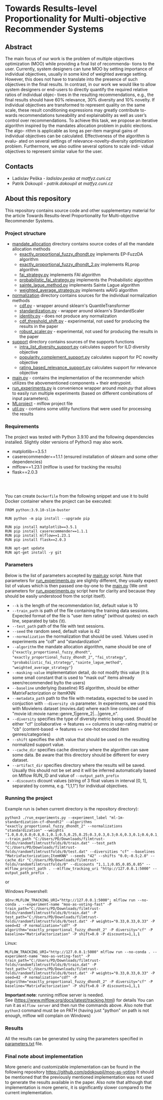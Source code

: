 # Towards Results-level Proportionality for Multi-objective Recommender Systems
## Abstract
The main focus of our work is the problem of multiple objectives
optimization (MOO) while providing a final list of recommenda-
tions to the user. Currently, system designers can tune MOO by
setting importance of individual objectives, usually in some kind of
weighted average setting. However, this does not have to translate
into the presence of such objectives in the final results. In contrast,
in our work we would like to allow system designers or end-users
to directly quantify the required relative ratios of individual objec-
tives in the resulting recommendations, e.g., the final results should
have 60% relevance, 30% diversity and 10% novelty. If individual
objectives are transformed to represent quality on the same scale,
these result conditioning expressions may greatly contribute to-
wards recommendations tuneability and explainability as well as
user’s control over recommendations.
To achieve this task, we propose an iterative algorithm inspired
by the mandates allocation problem in public elections. The algo-
rithm is applicable as long as per-item marginal gains of individual
objectives can be calculated. Effectiveness of the algorithm is evalu-
ated on several settings of relevance-novelty-diversity optimization
problem. Furthermore, we also outline several options to scale indi-
vidual objectives to represent similar value for the user.

## Contacts
- Ladislav Peška - *ladislav.peska at matfyz.cuni.cz*
- Patrik Dokoupil - *patrik.dokoupil at matfyz.cuni.cz*

## About this repository
This repository contains source code and other supplementary material for the article Towards Results-level Proportionality for Multi-objective Recommender Systems.

### Project structure
- [mandate_allocation](./mandate_allocation/) directory contains source codes of all the mandate allocation methods
    - [exactly_proportional_fuzzy_dhondt.py](./mandate_allocation/exactly_proportional_fuzzy_dhondt.py) implements EP-FuzzDA algorithm
    - [exactly_proportional_fuzzy_dhondt_2.py](./mandate_allocation/exactly_proportional_fuzzy_dhondt_2.py) implements RLprop algorithm
    - [fai_strategy.py](./mandate_allocation/fai_strategy.py) implements FAI algorithm
    - [probabilistic_fai_strategy.py](./mandate_allocation/probabilistic_fai_strategy.py) implements the Probabilistic algorithm
    - [sainte_lague_method.py](./mandate_allocation/sainte_lague_method.py) implements Sainte Lague algorithm
    - [weighted_average_strategy.py](./mandate_allocation/weighted_average_strategy.py) implements wAVG algorithm
- [normalization](./normalization/) directory contains sources for the individual normalization methods
    - [cdf.py](./normalization/cdf.py) - wrapper around sklearn's QuantileTransformer
    - [standardization.py](./normalization/standardization.py) - wrapper around sklearn's StandardScaler
    - [identity.py](./normalization/identity.py) - does not produce any normalization
    - [cdf_threshold_shift.py](./normalization/cdf_threshold_shift.py) - experimental, not used for producing the results in the paper
    - [robust_scaler.py](./normalization/robust_scaler.py) - experimental, not used for producing the results in the paper
- [support](./support/) directory contains sources of the supports functions
    - [intra_list_diversity_support.py](./support/intra_list_diversity_support.py) calculates support for ILD diversity objective
    - [popularity_complement_support.py](./support/popularity_complement_support.py) calculates support for PC novelty objective
    - [rating_based_relevance_support.py](./support/rating_based_relevance_support.py) calculates support for relevance objective
- [main.py](./main.py) - contains the implementation of the recommender which utilizes the abovementioned components + their entrypoint.
- [run_experiments.py](./run_experiments.py) is convenience wrapper around *main.py* that allows to easily run multiple experiments (based on different combinations of input parameters).
- [MLproject](./MLproject) - mlflow project file
- [util.py](./util.py) - contains some utility functions that were used for processing the results

### Requirements
The project was tested with Python 3.9.10 and the following dependencies installed. Slightly older versions of Python3 may also work.
- matplotlib==3.5.1
- caserecommender==1.1.1 (ensured installation of sklearn and some other dependencies)
- mlflow==1.23.1 (mlflow is used for tracking the results)
- flask==2.0.3
<br>
<br>

You can create `Dockerfile` from the following snippet and use it to build Docker container where the project can be executed:
```
FROM python:3.9.10-slim-buster

RUN python -m pip install --upgrade pip

RUN pip install matplotlib==3.5.1
RUN pip install caserecommender==1.1.1
RUN pip install mlflow==1.23.1
RUN pip install flask==2.0.3

RUN apt-get update
RUN apt-get install -y git
```

### Parameters
Below is the list of parameters accepted by [main.py](./main.py) script. Note that parameters for [run_experiments.py](./run_experiments.py) are slightly different, they usually expect list of values which is then passed one-by-one to the [main.py](./main.py) (We omit parameters for [run_experiments.py](./run_experiments.py) script here for clarity and because they should be easily understood from the script itself).
- `--k` is the length of the recommendation list, default value is 10
- `--train_path` is path of the file containing the training data sessions. Expected format of the file is "user item rating" (without quotes) on each line, separated by tabs (\t).
- `--test_path` path of the file with test sessions.
- `--seed` the random seed, default value is 42
- `--normalization` the normalization that should be used. Values used in experiments are "cdf" and "standardization"
- `--algorithm` the mandate allocation algorithm, name should be one of {`"exactly_proportional_fuzzy_dhondt"`, `"exactly_proportional_fuzzy_dhondt_2"`, `"fai_strategy"`, `"probabilistic_fai_strategy"`, `"sainte_lague_method"`, `"weighted_average_strategy"`}
- `--masking-value` implementation detail, do not modify this value (it is some small constant that is used to "mask out" items already seen/recommended by/to the users)
- `--baseline` underlying (baseline) RS algorithm, should be either MatrixFactorization or ItemKNN
- `--metadata_path` path to the file with metadata, expected to be used in conjuction with `--diversity cb` parameter. In experiments, we used this with Movielens dataset (movies.dat) where each line consisted of "movie id::movie name::genre_1|genre_2|...|genre_n".
- `--diversity` specifies the type of diversity metric being used. Should be either "cf" (collaborative -> features == columns in user-rating matrix) or "cb" (content-based -> features == one-hot encoded item genres/categories)
- `--shift` specifies the shift value that should be used on the resulting normalized support value.
- `--cache_dir` specifies cache directory where the algorithm can save some data. Be aware that this directory should be different for every dataset.
- `--artifact_dir` specifies directory where the results will be saved. Usually this should not be set and it will be inferred automatically based on Mlflow RUN_ID and value of `--output_path_prefix`
- `--discounts` dicount values (string of 3 float values in interval [0, 1], separated by comma, e.g. "1,1,1") for individual objectives.

### Running the project
Example run is (when current directory is the repository directory):
```
python3 ./run_experiments.py --experiment_label "ml-1m-standardization-cf-dhondt2" --algorithms "exactly_proportional_fuzzy_dhondt_2" --normalizations "standardization" --weights "1.0,0.0,0.0;0.8,0.1,0.1;0.5,0.25,0.25;0.3,0.3,0.3;0.6,0.3,0.1;0.6,0.1,0.3" --train_path "C:/Users/PD/Downloads/filmtrust-folds/randomfilmtrustfolds/0/train.dat" --test_path "C:/Users/PD/Downloads/filmtrust-folds/randomfilmtrustfolds/0/test.dat" --diversities "cf" --baselines "MatrixFactorization;ItemKNN" --seeds "42" --shifts "0.0;-0.5;2.0" --cache_dir "C:/Users/PD/Downloads/filmtrust-folds/randomfilmtrustfolds/0" --discounts "1,1,1;0.85,0.85,0.85" --mlflow_project_path . --mlflow_tracking_uri "http://127.0.0.1:5000" --output_path_prefix .
```

or

Windows Powershell:<br>
```
$Env:MLFLOW_TRACKING_URI="http://127.0.0.1:5000"; mlflow run --no-conda . --experiment-name "moo-as-voting-fast" -P train_path="C:/Users/PD/Downloads/filmtrust-folds/randomfilmtrustfolds/0/train.dat" -P test_path="C:/Users/PD/Downloads/filmtrust-folds/randomfilmtrustfolds/0/test.dat" -P weights="0.33,0.33,0.33" -P seed=42 -P normalization="cdf" -P algorithm="exactly_proportional_fuzzy_dhondt_2" -P diversity="cf" -P baseline="MatrixFactorization" -P shift=0.0 -P discounts=1,1,1
```

Linux:<br>
```
MLFLOW_TRACKING_URI="http://127.0.0.1:5000" mlflow run --no-conda . --experiment-name "moo-as-voting-fast" -P train_path="C:/Users/PD/Downloads/filmtrust-folds/randomfilmtrustfolds/0/train.dat" -P test_path="C:/Users/PD/Downloads/filmtrust-folds/randomfilmtrustfolds/0/test.dat" -P weights="0.33,0.33,0.33" -P seed=42 -P normalization="cdf" -P algorithm="exactly_proportional_fuzzy_dhondt_2" -P diversity="cf" -P baseline="MatrixFactorization" -P shift=0.0 -P discounts=1,1,1
```

**Important note**: running mlflow server is needed.<br> 
See (https://www.mlflow.org/docs/latest/tracking.html) for details
You can run it as `mlflow server` and then run the commands above. Also note that `python3` command must be on PATH (having just "python" on path is not enough, mlflow will complain on Windows)


### Results
All the results can be generated by using the parameters specified in [parameters.txt](./parameters.txt) file.

### Final note about implementation
More generic and customizable implementation can be found in the following repository https://github.com/pdokoupil/moo-as-voting It should be mentioned that the previously mentioned implementation was not used to generate the results available in the paper. Also note that although that implementation is more generic, it is significantly slower compared to the current implementation.